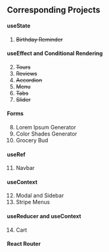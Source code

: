 ## Corresponding Projects

#### useState

1. ~~Birthday Reminder~~

#### useEffect and Conditional Rendering

2. ~~Tours~~
3. ~~Reviews~~
4. ~~Accordion~~
5. ~~Menu~~
6. ~~Tabs~~
7. ~~Slider~~

#### Forms

8. Lorem Ipsum Generator
9. Color Shades Generator
10. Grocery Bud

#### useRef

11. Navbar

#### useContext

12. Modal and Sidebar
13. Stripe Menus

#### useReducer and useContext

14. Cart

#### React Router
